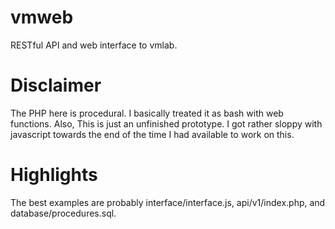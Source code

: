 # vmweb
RESTful API and web interface to vmlab.

# Disclaimer
The PHP here is procedural. I basically treated it as bash with web functions. Also, This is just an unfinished prototype. I got rather sloppy with javascript towards the end of the time I had available to work on this.

# Highlights
The best examples are probably interface/interface.js, api/v1/index.php, and database/procedures.sql.
